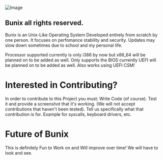 ![Image](https://github.com/user-attachments/assets/8b727ce3-9340-4b1b-8ba3-a79d9dece5f3)

Bunix all rights reserved.
--------------------------

Bunix is an Unix-Like Operating System Developed entirely from scratch by one person.
It focuses on perfomance stability and security.
Updates may slow down sometimes due to school and my personal life.

Processor supported currently is only i386 by now but x86_64 will be planned on to be added as well.
Only supports the BIOS currently UEFI will be planned on to be added as well.
Also works using UEFI CSM!

# Interested in Contributing?
In order to contribute to this Project you must:
Write Code (of course).
Test it and provide a screenshot that it's working.
(We will not accept contributions that haven't been tested).
Tell us specifically what that contribution is for.
Example for syscalls, keyboard drivers, etc.

# Future of Bunix
This is definitely Fun to Work on and Will improve over time!
We will have to look and see.

